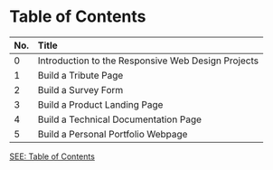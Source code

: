 # Table of Contents

No. | Title | 
| ------------- |:-------------|
0 | Introduction to the Responsive Web Design Projects
1 | Build a Tribute Page
2 | Build a Survey Form
3 | Build a Product Landing Page
4 | Build a Technical Documentation Page
5 | Build a Personal Portfolio Webpage

[SEE: Table of Contents](Table-of-Contents.md)
